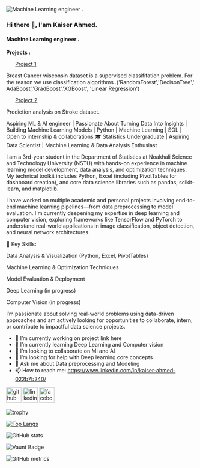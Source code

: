 ![Machine Learning engineer . ](https://media.licdn.com/dms/image/v2/D5616AQF2dwgD5NzKWA/profile-displaybackgroundimage-shrink_200_800/B56Zc7w1D0HoAc-/0/1749054346507?e=1754524800&v=beta&t=T24FSx8qSeBV05W7O9QPCGQGYqT2nI5625SYGkXAWhA)

### Hi there 👋, I'am Kaiser Ahmed. 
#### Machine Learning engineer . 



<div>
  <p> <b>Projects : </b> </p>
  <ul> <a href ="https://www.kaggle.com/code/kaiserahmedsiyam/breast-cancer-wisconsin-diagnostic-dataset/edit">Project 1 <a/> </ul>
    <P>Breast Cancer wisconsin dataset is a supervised classififation problem. For the reason we use classification algorithms .('RandomForest','DecisonTree',' AdaBoost','GradBoost','XGBoost',
             'Linear Regression')</P>
  <ul> <a href = "https://www.kaggle.com/code/kaiserahmedsiyam/prediction-analysis-on-stroke-data/edit ">Project 2 <a/> </ul>
    <p> Prediction analysis on Stroke dataset.</p>
</div>


<p>
  
Aspiring ML & AI engineer | Passionate About Turning Data Into Insights | Building Machine Learning Models | Python | Machine Learning | SQL | Open to internship & collaborations
🎓 Statistics Undergraduate | Aspiring Data Scientist | Machine Learning & Data Analysis Enthusiast

I am a 3rd-year student in the Department of Statistics at Noakhali Science and Technology University (NSTU) with hands-on experience in machine learning model development, data analysis, and optimization techniques. My technical toolkit includes Python, Excel (including PivotTables for dashboard creation), and core data science libraries such as pandas, scikit-learn, and matplotlib.

I have worked on multiple academic and personal projects involving end-to-end machine learning pipelines—from data preprocessing to model evaluation. I'm currently deepening my expertise in deep learning and computer vision, exploring frameworks like TensorFlow and PyTorch to understand real-world applications in image classification, object detection, and neural network architectures.

📌 Key Skills:

Data Analysis & Visualization (Python, Excel, PivotTables)

Machine Learning & Optimization Techniques

Model Evaluation & Deployment

Deep Learning (in progress)

Computer Vision (in progress)

I’m passionate about solving real-world problems using data-driven approaches and am actively looking for opportunities to collaborate, intern, or contribute to impactful data science projects.
</p>




- 🔭 I’m currently working on project link here 
- 🌱 I’m currently learning Deep Learning and Computer vision 
- 👯 I’m looking to collaborate on Ml and AI 
- 🤔 I’m looking for help with Deep  learning core concepts 
- 💬 Ask me about Data preprocessing  and Modeling 
- 📫 How to reach me: https://www.linkedin.com/in/kaiser-ahmed-022b7b240/ 


[<img src='https://cdn.jsdelivr.net/npm/simple-icons@3.0.1/icons/github.svg' alt='github' height='40'>](https://github.com/https://github.com/Kaiser-Ahmed-Siyam)  [<img src='https://cdn.jsdelivr.net/npm/simple-icons@3.0.1/icons/linkedin.svg' alt='linkedin' height='40'>](https://www.linkedin.com/in/https://www.linkedin.com/in/kaiser-ahmed-022b7b240//)  [<img src='https://cdn.jsdelivr.net/npm/simple-icons@3.0.1/icons/facebook.svg' alt='facebook' height='40'>](https://www.facebook.com/https://www.facebook.com/sk.ahmed.100046)  

[![trophy](https://github-profile-trophy.vercel.app/?username=https://github.com/Kaiser-Ahmed-Siyam)](https://github.com/ryo-ma/github-profile-trophy)

[![Top Langs](https://github-readme-stats.vercel.app/api/top-langs/?username=https://github.com/Kaiser-Ahmed-Siyam)](https://github.com/anuraghazra/github-readme-stats)

![GitHub stats](https://github-readme-stats.vercel.app/api?username=https://github.com/Kaiser-Ahmed-Siyam&show_icons=true)  

![Vaunt Badge](https://api.vaunt.dev/v1/github/entities/https://github.com/Kaiser-Ahmed-Siyam/contributions?format=svg&private=false)  

![GitHub metrics](https://metrics.lecoq.io/https://github.com/Kaiser-Ahmed-Siyam)  



